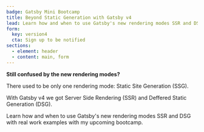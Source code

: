 ```yaml
---
badge: Gatsby Mini Bootcamp
title: Beyond Static Generation with Gatsby v4
lead: Learn how and when to use Gatsby's new rendering modes SSR and DSG with real work examples.
form:
  key: version4
  cta: Sign up to be notified
sections:
  - element: header
  - content: main, form
---
```


**Still confused by the new rendering modes?**

There used to be only one rendering mode: Static Site Generation (SSG).

With Gatsby v4 we got Server Side Rendering (SSR) and Deffered Static Generation (DSG).

Learn how and when to use Gatsby's new rendering modes SSR and DSG with real work examples with my upcoming bootcamp.
